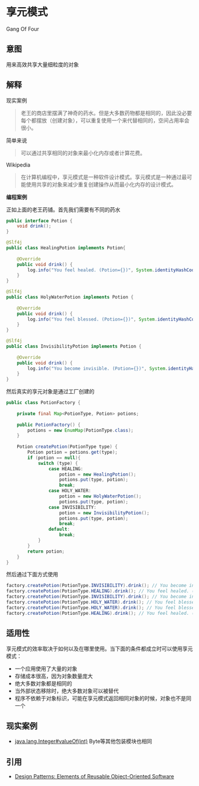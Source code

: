 # 享元模式
Gang Of Four

## 意图
用来高效共享大量细粒度的对象

## 解释
现实案例

> 老王的商店里摆满了神奇的药水。但是大多数药物都是相同的，因此没必要每个都摆放（创建对象），可以重复使用一个来代替相同的，空间占用率会很小。

简单来说

> 可以通过共享相同的对象来最小化内存或者计算花费。

Wikipedia

> 在计算机编程中，享元模式是一种软件设计模式。享元模式是一种通过最可能使用共享的对象来减少重复创建操作从而最小化内存的设计模式。

**编程案例**

正如上面的老王药铺。首先我们需要有不同的药水

```java
public interface Potion {
    void drink();
}

@Slf4j
public class HealingPotion implements Potion{
    
    @Override
    public void drink() {
        log.info("You feel healed. (Potion={})", System.identityHashCode(this));
    }
}

@Slf4j
public class HolyWaterPotion implements Potion {
    
    @Override
    public void drink() {
        log.info("You feel blessed. (Potion={})", System.identityHashCode(this));
    }
}

@Slf4j
public class InvisibilityPotion implements Potion {
    
    @Override
    public void drink() {
        log.info("You become invisible. (Potion={})", System.identityHashCode(this));
    }
}
```

然后真实的享元对象是通过工厂创建的

```java
public class PotionFactory {
    
    private final Map<PotionType, Potion> potions;
    
    public PotionFactory() {
        potions = new EnumMap(PotionType.class);
    }
    
    Potion createPotion(PotionType type) {
        Potion potion = potions.get(type);
        if (potion == null){
            switch (type) {
                case HEALING:
                    potion = new HealingPotion();
                    potions.put(type, potion);
                    break;
                case HOLY_WATER:
                    potion = new HolyWaterPotion();
                    potions.put(type, potion);
                case INVISIBILITY:
                    potion = new InvisibilityPotion();
                    potions.put(type, potion);
                    break;
                default:
                    break;
            }
        }
        return potion;
    }
}
```

然后通过下面方式使用

```java
factory.createPotion(PotionType.INVISIBILITY).drink(); // You become invisible. (Potion=6566818)
factory.createPotion(PotionType.HEALING).drink(); // You feel healed. (Potion=648129364)
factory.createPotion(PotionType.INVISIBILITY).drink(); // You become invisible. (Potion=6566818)
factory.createPotion(PotionType.HOLY_WATER).drink(); // You feel blessed. (Potion=1104106489)
factory.createPotion(PotionType.HOLY_WATER).drink(); // You feel blessed. (Potion=1104106489)
factory.createPotion(PotionType.HEALING).drink(); // You feel healed. (Potion=648129364)
```

## 适用性
享元模式的效率取决于如何以及在哪里使用。当下面的条件都成立时可以使用享元模式：

* 一个应用使用了大量的对象
* 存储成本很高，因为对象数量庞大
* 绝大多数对象都是相同的
* 当外部状态移除时，绝大多数对象可以被替代
* 程序不依赖于对象标识，可能在享元模式返回相同对象的时候，对象也不是同一个

## 现实案例
* [java.lang.Integer#valueOf(int)](http://docs.oracle.com/javase/8/docs/api/java/lang/Integer.html#valueOf%28int%29) Byte等其他包装模块也相同

## 引用
* [Design Patterns: Elements of Reusable Object-Oriented Software](http://www.amazon.com/Design-Patterns-Elements-Reusable-Object-Oriented/dp/0201633612)